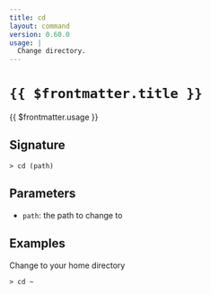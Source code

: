 ```yaml
---
title: cd
layout: command
version: 0.60.0
usage: |
  Change directory.
---
```


# `{{ $frontmatter.title }}`

<div style='white-space: pre-wrap;'>{{ $frontmatter.usage }}</div>

## Signature

`> cd (path)`

## Parameters

- `path`: the path to change to

## Examples

Change to your home directory

```shell
> cd ~
```
